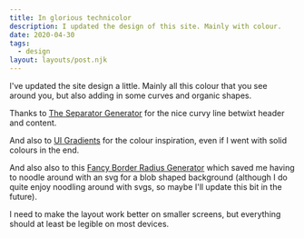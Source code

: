 ```yaml
---
title: In glorious technicolor
description: I updated the design of this site. Mainly with colour.
date: 2020-04-30
tags:
  - design
layout: layouts/post.njk
---
```


I've updated the site design a little. Mainly all this colour that you see around you, but also adding in some curves and organic shapes.

Thanks to [The Separator Generator](https://wweb.dev/resources/css-separator-generator) for the nice curvy line betwixt header and content.

And also to [UI Gradients](https://uigradients.com/#MegaTron) for the colour inspiration, even if I went with solid colours in the end.

And also also to this [Fancy Border Radius Generator](https://9elements.github.io/fancy-border-radius/#30.41.42.32--.) which saved me having to noodle around with an svg for a blob shaped background (although I do quite enjoy noodling around with svgs, so maybe I'll update this bit in the future).

I need to make the layout work better on smaller screens, but everything should at least be legible on most devices.